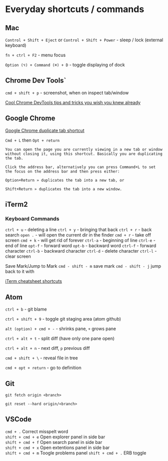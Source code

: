 # Everyday shortcuts / commands

## Mac

`Control + Shift + Eject` or `Control + Shift + Power` - sleep / lock (external keyboard)

`fn + ctrl + F2` - menu focus

`Option (⌥) + Command (⌘) + D` - toggle displaying of dock

## Chrome Dev Tools`

`cmd + shift + p` - screenshot, when on inspect tab/window

[Cool Chrome DevTools tips and tricks you wish you knew already](https://medium.freecodecamp.org/cool-chrome-devtools-tips-and-tricks-you-wish-you-knew-already-f54f65df88d2)

## Google Chrome

[Google Chrome duplicate tab shortcut](http://hints.macworld.com/article.php?story=20110214102729988)

`Cmd + L` then `Opt + return`

```text
You can open the page you are currently viewing in a new tab or window without closing it, using this shortcut. Basically you are duplicating the tab.

Click the address bar, alternatively you can press Command+L to set the focus on the address bar and then press either:

Option+Return » duplicates the tab into a new tab, or

Shift+Return » duplicates the tab into a new window.
```

## iTerm2

### Keyboard Commands

`ctrl + u` - deleting a line
`ctrl + y` - bringing that back
`ctrl + r` - back search
`open .` - will open the current dir in the finder
`cmd + r` - take off screen
`cmd + k` - will get rid of forever
`ctrl-a` - beginning of line
`ctrl-e` - end of line
`opt-f` - forward word
`opt-b` - backward word
`ctrl-f` - forward character
`ctrl-b` - backward character
`ctrl-d` - delete character
`ctrl-l` - clear screen

Save Mark/Jump to Mark
`cmd - shift - m` save mark
`cmd - shift - j` jump back to it with

[iTerm cheatsheet shortcuts](https://gist.github.com/squarism/ae3613daf5c01a98ba3a)

## Atom

`ctrl + b` - git blame

`ctrl + shift + 9` - toggle git staging area (atom github)

`alt (option) + cmd + -` - shrinks pane, `+` grows pane

`ctrl + alt + t` - split diff (have only one pane open)

`ctrl + alt + n` - next diff, `p` previous diff

`cmd + shift + \` - reveal file in tree

`cmd + opt + return` - go to definition

## Git

`git fetch origin <branch>`

`git reset --hard origin/<branch>`

## VSCode

`cmd + .` Correct misspelt word\
`shift + cmd + e` Open explorer panel in side bar\
`shift + cmd + f` Open search panel in side bar\
`shift + cmd + x` Open extentions panel in side bar\
`shift + cmd + m` Toogle problems panel
`shift + cmd + .` ERB toggle

